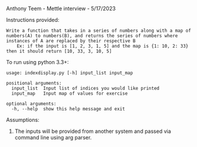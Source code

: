 Anthony Teem - Mettle interview - 5/17/2023

Instructions provided: 
```
Write a function that takes in a series of numbers along with a map of numbers(A) to numbers(B), and returns the series of numbers where instances of A are replaced by their respective B  
    Ex: if the input is [1, 2, 3, 1, 5] and the map is {1: 10, 2: 33} then it should return [10, 33, 3, 10, 5]
```
To run using python 3.3+:
```commandline
usage: indexdisplay.py [-h] input_list input_map

positional arguments:
  input_list  Input list of indices you would like printed
  input_map   Input map of values for exercise

optional arguments:
  -h, --help  show this help message and exit
```
Assumptions:
1. The inputs will be provided from another system and passed via command line using arg parser.
